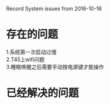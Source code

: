 Record System issues from 2016-10-16
# 存在的问题 
1.系统第一次启动过慢  
2.T45上wifi问题  
3.睡眠唤醒之后需要手动按电源键才能操作
# 已经解决的问题

